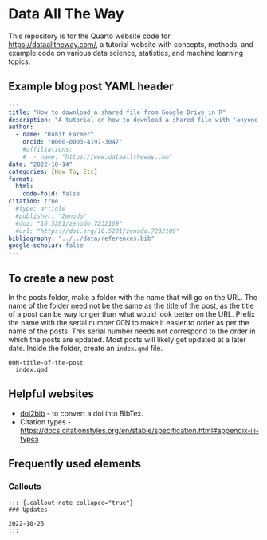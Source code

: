 # Data All The Way

This repository is for the Quarto website code for <https://dataalltheway.com/>, a tutorial website with concepts, methods, and example code on various data science, statistics, and machine learning topics.

## Example blog post YAML header

``` yaml
---
title: "How to download a shared file from Google Drive in R"
description: "A tutorial on how to download a shared file with 'anyone with the link' access rights from Google Drive in R."
author: 
  - name: "Rohit Farmer"
    orcid: "0000-0003-4197-3047"
    #affiliations:
    #  - name: "https://www.dataalltheway.com"
date: "2022-10-14"
categories: [How To, Etc]
format:
  html:
    code-fold: false
citation: true
  #type: article
  #publisher: "Zenodo"
  #doi: "10.5281/zenodo.7232109"
  #url: "https://doi.org/10.5281/zenodo.7232109"
bibliography: "../../data/references.bib"
google-scholar: false
---
```

## To create a new post

In the posts folder, make a folder with the name that will go on the URL. The name of the folder need not be the same as the title of the post, as the title of a post can be way longer than what would look better on the URL. Prefix the name with the serial number 00N to make it easier to order as per the name of the posts. This serial number needs not correspond to the order in which the posts are updated. Most posts will likely get updated at a later date. Inside the folder, create an `index.qmd` file.

    00N-title-of-the-post
      index.qmd

## Helpful websites

-   [doi2bib](https://www.doi2bib.org/) - to convert a doi into BibTex.
-   Citation types - <https://docs.citationstyles.org/en/stable/specification.html#appendix-iii-types>

## Frequently used elements

### Callouts

    ::: {.callout-note collapce="true"}
    ### Updates

    2022-10-25
    :::
